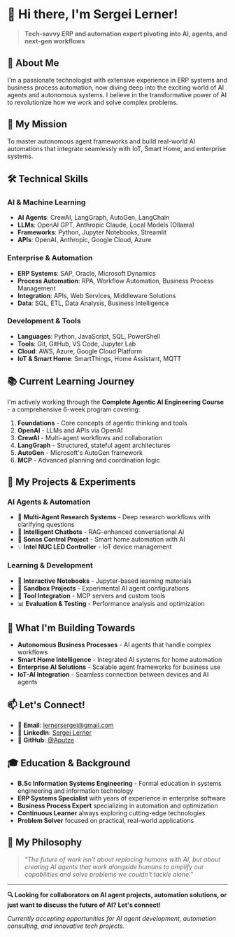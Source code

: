 # 👋 Hi there, I'm Sergei Lerner!

> **Tech-savvy ERP and automation expert pivoting into AI, agents, and next-gen workflows**

## 🚀 **About Me**

I'm a passionate technologist with extensive experience in ERP systems and business process automation, now diving deep into the exciting world of AI agents and autonomous systems. I believe in the transformative power of AI to revolutionize how we work and solve complex problems.

## 🎯 **My Mission**

To master autonomous agent frameworks and build real-world AI automations that integrate seamlessly with IoT, Smart Home, and enterprise systems.

## 🛠️ **Technical Skills**

### **AI & Machine Learning**
- **AI Agents**: CrewAI, LangGraph, AutoGen, LangChain
- **LLMs**: OpenAI GPT, Anthropic Claude, Local Models (Ollama)
- **Frameworks**: Python, Jupyter Notebooks, Streamlit
- **APIs**: OpenAI, Anthropic, Google Cloud, Azure

### **Enterprise & Automation**
- **ERP Systems**: SAP, Oracle, Microsoft Dynamics
- **Process Automation**: RPA, Workflow Automation, Business Process Management
- **Integration**: APIs, Web Services, Middleware Solutions
- **Data**: SQL, ETL, Data Analysis, Business Intelligence

### **Development & Tools**
- **Languages**: Python, JavaScript, SQL, PowerShell
- **Tools**: Git, GitHub, VS Code, Jupyter Lab
- **Cloud**: AWS, Azure, Google Cloud Platform
- **IoT & Smart Home**: SmartThings, Home Assistant, MQTT

## 📚 **Current Learning Journey**

I'm actively working through the **Complete Agentic AI Engineering Course** - a comprehensive 6-week program covering:

1. **Foundations** - Core concepts of agentic thinking and tools
2. **OpenAI** - LLMs and APIs via OpenAI
3. **CrewAI** - Multi-agent workflows and collaboration
4. **LangGraph** - Structured, stateful agent architectures
5. **AutoGen** - Microsoft's AutoGen framework
6. **MCP** - Advanced planning and coordination logic

## 🔬 **My Projects & Experiments**

### **AI Agents & Automation**
- 🤖 **Multi-Agent Research Systems** - Deep research workflows with clarifying questions
- 💬 **Intelligent Chatbots** - RAG-enhanced conversational AI
- 🎵 **Sonos Control Project** - Smart home automation with AI
- 💡 **Intel NUC LED Controller** - IoT device management

### **Learning & Development**
- 📖 **Interactive Notebooks** - Jupyter-based learning materials
- 🧪 **Sandbox Projects** - Experimental AI agent configurations
- 🔧 **Tool Integration** - MCP servers and custom tools
- 📊 **Evaluation & Testing** - Performance analysis and optimization

## 🌟 **What I'm Building Towards**

- **Autonomous Business Processes** - AI agents that handle complex workflows
- **Smart Home Intelligence** - Integrated AI systems for home automation
- **Enterprise AI Solutions** - Scalable agent frameworks for business use
- **IoT-AI Integration** - Seamless connection between devices and AI agents

## 📫 **Let's Connect!**

- 📧 **Email**: [lernersergei@gmail.com](mailto:lernersergei@gmail.com)
- 💼 **LinkedIn**: [Sergei Lerner](https://www.linkedin.com/in/sergei-lerner-b5757837/)
- 🐙 **GitHub**: [@Aputze](https://github.com/Aputze)

## 🎓 **Education & Background**

- **B.Sc Information Systems Engineering** - Formal education in systems engineering and information technology
- **ERP Systems Specialist** with years of experience in enterprise software
- **Business Process Expert** specializing in automation and optimization
- **Continuous Learner** always exploring cutting-edge technologies
- **Problem Solver** focused on practical, real-world applications

## 💭 **My Philosophy**

> *"The future of work isn't about replacing humans with AI, but about creating AI agents that work alongside humans to amplify our capabilities and solve problems we couldn't tackle alone."*

---

**🔍 Looking for collaborators on AI agent projects, automation solutions, or just want to discuss the future of AI? Let's connect!**

*Currently accepting opportunities for AI agent development, automation consulting, and innovative tech projects.*
